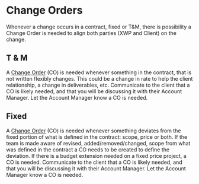 # Change Orders

Whenever a change occurs in a contract, fixed or T&M, there is possibility a Change Order is needed to align both parties \(XWP and Client\) on the change.

## T & M

A [Change Order](https://docs.google.com/document/d/1dqTnlVspeEzSP_bbMFn1PtKqpgtys57ploC4qKXwouM/edit#) \(CO\) is needed whenever something in the contract, that is not written flexibly changes. This could be a change in rate to help the client relationship, a change in deliverables, etc. Communicate to the client that a CO is likely needed, and that you will be discussing it with their Account Manager. Let the Account Manager know a CO is needed.

## Fixed

A [Change Order](https://docs.google.com/document/d/1dqTnlVspeEzSP_bbMFn1PtKqpgtys57ploC4qKXwouM/edit#) \(CO\) is needed whenever something deviates from the fixed portion of what is defined in the contract: scope, price or both. If the team is made aware of revised, added/removed/changed, scope from what was defined in the contract a CO needs to be created to define the deviation. If there is a budget extension needed on a fixed price project, a CO is needed. Communicate to the client that a CO is likely needed, and that you will be discussing it with their Account Manager. Let the Account Manager know a CO is needed.


